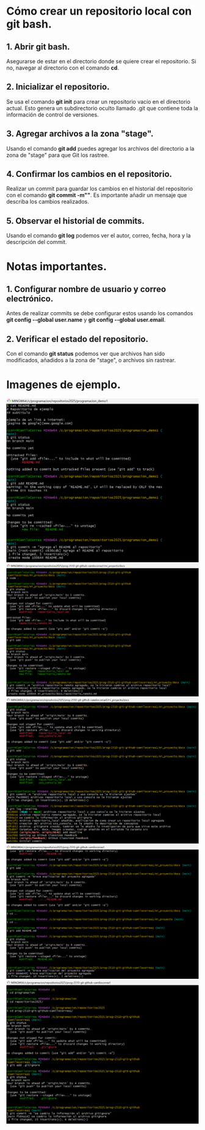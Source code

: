 # Cómo crear un repositorio local con git bash.

## 1. Abrir git bash.

Asegurarse de estar en el directorio donde se quiere crear el repositorio. Si no, navegar al directorio con el comando __cd__.

## 2. Inicializar el repositorio.

Se usa el comando __git init__ para crear un repositorio vacío en el directorio actual.
Esto genera un subdirectorio oculto llamado .git que contiene toda la información de control de versiones.

## 3. Agregar archivos a la zona "stage".

Usando el comando __git add__ puedes agregar los archivos del directorio a la zona de "stage" para que Git los rastree.

## 4. Confirmar los cambios en el repositorio.

Realizar un commit para guardar los cambios en el historial del repositorio con el comando __git commit -m""__. Es importante añadir un mensaje que describa los cambios realizados.

## 5. Observar el historial de commits.

Usando el comando __git log__ podemos ver el autor, correo, fecha, hora y la descripción del commit.

# Notas importantes.

## 1. Configurar nombre de usuario y correo electrónico.

Antes de realizar commits se debe configurar estos usando los comandos __git config --global user.name__ y __git config --global user.email__.

## 2. Verificar el estado del repositorio.

Con el comando __git status__ podemos ver que archivos han sido modificados, añadidos a la zona de "stage", o archivos sin rastrear.

# Imagenes de ejemplo.

![Git add y commit](<../images/git add y commit.png>)
![Repositorios modificados y commit](<../images/repo local y commit.png>)
![Git log y commit](<../images/git log y commit.png>)
![Commit fallido y nuevo commit](<../images/commit fallido y nuevo commit.png>)
![Cambio en gitignore y commit](<../images/gitignore cambio y commit.png>)